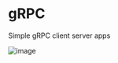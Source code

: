 # gRPC
Simple gRPC client server apps


![image](https://github.com/user-attachments/assets/cf834b1e-c3aa-4a0c-98f0-56a8748843fe)
